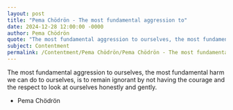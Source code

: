 ```yaml
---
layout: post
title: "Pema Chödrön - The most fundamental aggression to"
date: 2024-12-28 12:00:00 -0000
author: Pema Chödrön
quote: "The most fundamental aggression to ourselves, the most fundamental harm we can do to ourselves, is to remain ignorant by not having the courage and the respect to look at ourselves honestly and gently."
subject: Contentment
permalink: /Contentment/Pema Chödrön/Pema Chödrön - The most fundamental aggression to
---
```


The most fundamental aggression to ourselves, the most fundamental harm we can do to ourselves, is to remain ignorant by not having the courage and the respect to look at ourselves honestly and gently.

- Pema Chödrön
